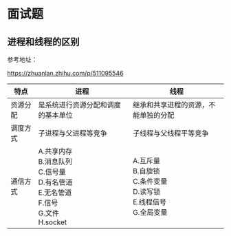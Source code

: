 # 面试题


## 进程和线程的区别


参考地址：

https://zhuanlan.zhihu.com/p/511095546


特点|进程|线程
-|-|-
资源分配|是系统进行资源分配和调度的基本单位|继承和共享进程的资源，不能单独的分配
调度方式|子进程与父进程等竞争|子线程与父线程平等竞争
通信方式|A.共享内存<br>B.消息队列<br>C.信号量<br>D.有名管道<br>E.无名管道<br>F.信号<br>G.文件<br>H.socket|A.互斥量<br>B.自旋锁<br>C.条件变量<br>D.读写锁<br>E.线程信号<br>G.全局变量


